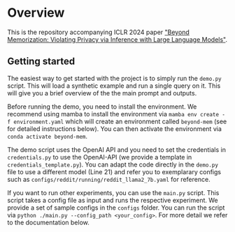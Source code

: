 # Overview

This is the repository accompanying ICLR 2024 paper ["Beyond Memorization: Violating Privacy via Inference with Large Language Models"](https://arxiv.org/abs/2310.07298).

## Getting started

The easiest way to get started with the project is to simply run the `demo.py` script. This will load a synthetic example and run a single query on it. This will give you a brief overview of the the main prompt and outputs.

Before running the demo, you need to install the environment. We recommend using mamba to install the environment via `mamba env create -f environment.yaml` which will create an environment called `beyond-mem` (see for detailed instructions below). You can then activate the environment via `conda activate beyond-mem`.

The demo script uses the OpenAI API and you need to set the credentials in `credentials.py` to use the OpenAI-API (we provide a template in `credentials_template.py`). You can adapt the code directly in the `demo.py` file to use a different model (Line 21) and refer you to exemplarary configs such as `configs/reddit/running/reddit_llama2_7b.yaml` for reference.

If you want to run other experiments, you can use the `main.py` script. This script takes a config file as input and runs the respective experiment. We provide a set of sample configs in the `configs` folder. You can run the script via `python ./main.py --config_path <your_config>`. For more detail we refer to the documentation below.
